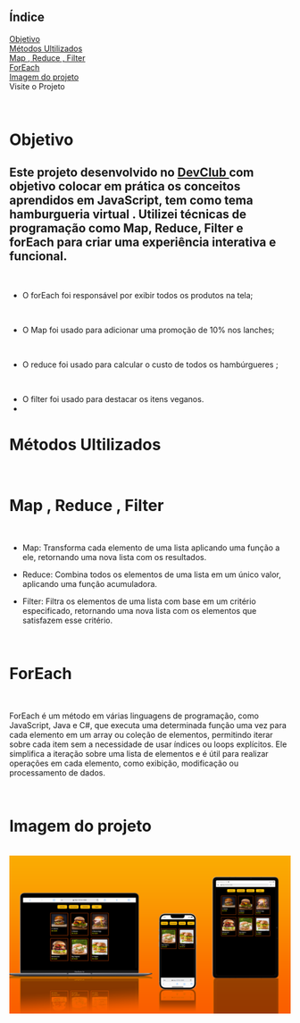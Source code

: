 ## Índice
<a href="#objetivo"> Objetivo </a>  <br>
<a href="#tecnologias">  Métodos Ultilizados  </a> <br>
<a href="#Map"> Map , Reduce , Filter </a> <br>
<a href="#forEach"> ForEach </a> <br>
<a href="#imagem">Imagem do projeto </a><br>
<a > Visite o Projeto</a> <br>


 
 <br>


<h1 id="objetivo"> Objetivo </h1>
 
 <h2> 
Este projeto desenvolvido no <a href="https://rodolfomori.com.br/devclub"> DevClub </a> com objetivo colocar em prática os conceitos aprendidos em JavaScript, tem como tema hamburgueria virtual . Utilizei técnicas de programação como Map, Reduce, Filter e forEach para criar uma experiência interativa e funcional. </h2>
<br>

- O forEach foi responsável por exibir todos os produtos na tela;
  
<br>

- O Map foi usado para adicionar uma promoção de 10% nos lanches;
  
<br>

- O reduce  foi usado para calcular o custo de todos os hambúrgueres ;
  
 <br>
 
 - O filter foi usado para destacar os itens veganos.
 - 

<h1 id="tecnologias"> Métodos Ultilizados </h1>
<br>

<h1 id="Map">  Map , Reduce , Filter </h1>

<br>

- Map: Transforma cada elemento de uma lista aplicando uma função a ele, retornando uma nova lista com os resultados.
  
- Reduce: Combina todos os elementos de uma lista em um único valor, aplicando uma função acumuladora.

- Filter: Filtra os elementos de uma lista com base em um critério especificado, retornando uma nova lista com os elementos que satisfazem esse critério.
<br>

<h1 id = "forEach"> ForEach</h1>
<br>

ForEach é um método em várias linguagens de programação, como JavaScript, Java e C#, que executa uma determinada função uma vez para cada elemento em um array ou coleção de elementos, permitindo iterar sobre cada item sem a necessidade de usar índices ou loops explícitos. Ele simplifica a iteração sobre uma lista de elementos e é útil para realizar operações em cada elemento, como exibição, modificação ou processamento de dados.


<br>




<h1 id="imagem"> Imagem do projeto </h1>

<br>

<img src="https://github.com/Giovana1309/projeto-hambugueria-javascripts/blob/main/Novo%20Projeto%20(1).png?raw=true">
